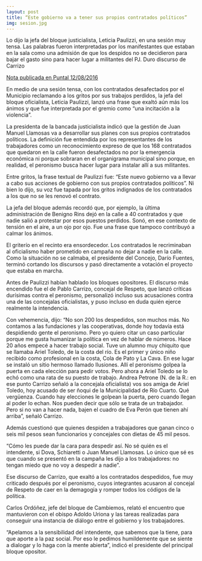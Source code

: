```yaml
---
layout: post
title: “Este gobierno va a tener sus propios contratados políticos”
img: sesion.jpg
---
```


Lo dijo la jefa del bloque justicialista, Leticia Paulizzi, en una sesión muy tensa. Las palabras fueron interpretadas por los manifestantes que estaban en la sala como una admisión de que los despidos no se decidieron para bajar el gasto sino para hacer lugar a militantes del PJ. Duro discurso de Carrizo

[Nota publicada en Puntal 12/08/2016](http://www.puntal.com.ar/noticia_ed_anteriores.php?id=223205)

En medio de una sesión tensa, con los contratados desafectados por el Municipio reclamando a los gritos por sus trabajos perdidos, la jefa del bloque oficialista, Leticia Paulizzi, lanzó una frase que exaltó aún más los ánimos y que fue interpretada por el gremio como “una incitación a la violencia”.

La presidenta de la bancada justicialista indicó que la gestión de Juan Manuel Llamosas va a desarrollar sus planes con sus propios contratados políticos. La definición fue entendida por los representantes de los trabajadores como un reconocimiento expreso de que los 168 contratados que quedaron en la calle fueron desafectados no por la emergencia económica ni porque sobraran en el organigrama municipal sino porque, en realidad, el peronismo busca hacer lugar para instalar allí a sus militantes.

Entre gritos, la frase textual de Paulizzi fue: “Este nuevo gobierno va a llevar a cabo sus acciones de gobierno con sus propios contratados políticos”. Ni bien lo dijo, su voz fue tapada por los gritos indignados de los contratados a los que no se les renovó el contrato.

La jefa del bloque además recordó que, por ejemplo, la última administración de Benigno Rins dejó en la calle a 40 contratados y que nadie salió a protestar por esos puestos perdidos. Sonó, en ese contexto de tensión en el aire, a un ojo por ojo. Fue una frase que tampoco contribuyó a calmar los ánimos.

El griterío en el recinto era ensordecedor. Los contratados le recriminaban al oficialismo haber prometido en campaña no dejar a nadie en la calle. Como la situación no se calmaba, el presidente del Concejo, Darío Fuentes, terminó cortando los discursos y pasó directamente a votación el proyecto que estaba en marcha.

Antes de Paulizzi habían hablado los bloques opositores. El discurso más encendido fue el de Pablo Carrizo, concejal de Respeto, que lanzó críticas durísimas contra el peronismo, personalizó incluso sus acusaciones contra una de las concejalas oficialistas, y puso incluso en duda quién ejerce realmente la intendencia.

Con vehemencia, dijo: “No son 200 los despedidos, son muchos más. No contamos a las fundaciones y las cooperativas, donde hoy todavía está despidiendo gente el peronismo. Pero yo quiero citar un caso particular porque me gusta humanizar la política en vez de hablar de números. Hace 20 años empecé a hacer trabajo social. Tuve un alumno muy chiquito que se llamaba Ariel Toledo, de la costa del río. Es el primer y único niño recibido como profesional en la costa, Cola de Pato y La Cava. En ese lugar se instaló un sitio hermoso llamado Ilusiones. Allí el peronismo golpea la puerta en cada elección para pedir votos. Pero ahora a Ariel Toledo se lo echó como una rata de su puesto de trabajo. Andrea Petrone (N. de la R.: en ese punto Carrizo señaló a la concejala oficialista) vos sos amiga de Ariel Toledo, hoy acusado de ser ñoqui de la Municipalidad de Río Cuarto. Qué vergüenza. Cuando hay elecciones le golpean la puerta, pero cuando llegan al poder lo echan. Nos pueden decir que sólo se trata de un trabajador. Pero si no van a hacer nada, bajen el cuadro de Eva Perón que tienen ahí arriba”, señaló Carrizo.

Además cuestionó que quienes despiden a trabajadores que ganan cinco o seis mil pesos sean funcionarios y concejales con dietas de 45 mil pesos.

“Cómo les puede dar la cara para despedir así. No sé quién es el intendente, si Dova, Schiaretti o Juan Manuel Llamosas. Lo único que sé es que cuando se presentó en la campaña les dijo a los trabajadores: no tengan miedo que no voy a despedir a nadie”.

Ese discurso de Carrizo, que exaltó a los contratados despedidos, fue muy criticado después por el peronismo, cuyos integrantes acusaron al concejal de Respeto de caer en la demagogia y romper todos los códigos de la política.

Carlos Ordóñez, jefe del bloque de Cambiemos, relató el encuentro que mantuvieron con el obispo Adoldo Uriona y las tareas realizadas para conseguir una instancia de diálogo entre el gobierno y los trabajadores.

“Apelamos a la sensibilidad del intendente, que sabemos que la tiene, para que aporte a la paz social. Por eso le pedimos humildemente que se siente a dialogar y lo haga con la mente abierta”, indicó el presidente del principal bloque opositor.
